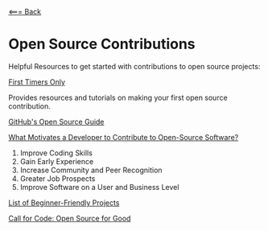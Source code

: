 [<=== Back](../README.md)

# Open Source Contributions

Helpful Resources to get started with contributions to open source projects:

[First Timers Only](https://www.firsttimersonly.com/)

Provides resources and tutorials on making your first open source contribution.

[GitHub's Open Source Guide](https://github.com/open-source)

[What Motivates a Developer to Contribute to Open-Source Software?](https://clearcode.cc/blog/why-developers-contribute-open-source-software/)

1. Improve Coding Skills
2. Gain Early Experience
3. Increase Community and Peer Recognition
4. Greater Job Prospects
5. Improve Software on a User and Business Level

[List of Beginner-Friendly Projects](https://github.com/search?q=label%3Agood-first-issue+archived%3Afalse)

[Call for Code: Open Source for Good](https://callforcode.org/)